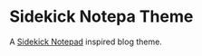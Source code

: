 # Sidekick Notepa Theme
A [Sidekick Notepad](https://www.sidekicknotepad.com/) inspired blog theme.
